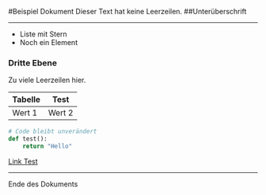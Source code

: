#Beispiel Dokument
Dieser Text hat keine Leerzeilen.
##Unterüberschrift
***
* Liste mit Stern
* Noch ein Element

### Dritte Ebene



Zu viele Leerzeilen hier.

| Tabelle | Test |
|---------|------|
| Wert 1  | Wert 2 |

```python
# Code bleibt unverändert
def test():
    return "Hello"
```

[Link Test](https://example.com)

---

Ende des Dokuments
